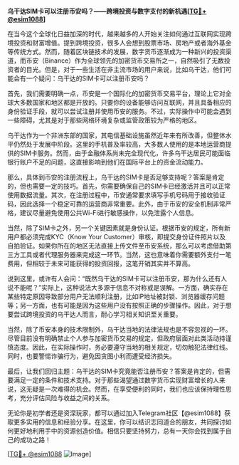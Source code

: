 **乌干达SIM卡可以注册币安吗？——跨境投资与数字支付的新机遇[[TG💪+ @esim1088](https://t.me/s/esim1088)]**

在当今这个全球化日益加深的时代，越来越多的人开始关注如何通过互联网实现跨境投资和财富增值。提到跨境投资，很多人会想到股票市场、房地产或者海外基金等传统方式。然而，随着区块链技术的发展，数字货币逐渐成为一种新兴的投资渠道，而币安（Binance）作为全球领先的加密货币交易所之一，自然吸引了无数投资者的目光。但是，对于一些生活在非主流市场的用户来说，比如乌干达，他们可能会有一个疑问：乌干达的SIM卡可以注册币安吗？

首先，我们需要明确一点，币安是一个国际化的加密货币交易平台，理论上它对全球大多数国家和地区都是开放的。只要你的设备能够访问互联网，并且具备相应的身份验证手段，就可以尝试注册并使用币安的服务。不过，实际操作中可能会遇到一些障碍，尤其是对于那些网络环境复杂或监管政策较为严格的地区。

乌干达作为一个非洲东部的国家，其电信基础设施虽然近年来有所改善，但整体水平仍然处于发展中阶段。这里的手机普及率较高，大多数人使用的是本地运营商提供的SIM卡服务。然而，由于金融体系尚未完全现代化，许多乌干达居民可能面临银行账户不足的问题，这直接影响到他们在国际平台上的资金流动能力。

那么，具体到币安的注册流程上，乌干达的SIM卡是否足够支持呢？答案是肯定的，但也需要一定的技巧。首先，你需要确保自己的SIM卡已经激活并且可以正常使用数据流量。其次，在注册过程中，币安通常要求填写手机号码用于接收验证码，因此选择一个稳定可靠的运营商非常重要。此外，由于币安的安全机制非常严格，建议尽量避免使用公共Wi-Fi进行敏感操作，以免泄露个人信息。

当然，除了SIM卡之外，另一个关键因素就是身份认证。根据币安的规定，所有新用户都必须完成KYC（Know Your Customer）审核，即提交身份证件照片以及自拍验证。如果你所在的地区无法直接上传文件至币安系统，那么可以考虑借助第三方工具或者代理服务器来完成这一环节。当然，这也意味着你需要额外支付一笔费用，但相较于未来可能获得的投资回报，这笔开销其实并不算高。

说到这里，或许有人会问：“既然乌干达的SIM卡可以注册币安，那为什么还有人说不能呢？”实际上，这种说法大多源于信息不对称或是误解。一方面，确实存在某些特定原因导致部分用户无法顺利注册，比如IP地址被封锁、浏览器缓存问题等；另一方面，也有可能是因为这些用户没有按照正确的步骤操作。因此，对于想要尝试跨境投资的乌干达人而言，耐心学习相关知识至关重要。

当然，除了币安本身的技术限制外，乌干达当地的法律法规也是不容忽视的一环。尽管目前没有明确禁止个人参与加密货币交易的规定，但政府层面对此类活动持谨慎态度。因此，在实际操作时，务必要遵守当地的相关规定，切勿触犯法律红线。同时，也要警惕诈骗行为，避免因贪图小利而遭受经济损失。

最后，让我们回归主题：乌干达的SIM卡究竟能否注册币安？答案是肯定的，但需要满足一定的条件和技术支持。对于那些渴望通过数字货币实现财富增长的人来说，这无疑是一次难得的机会。然而，在享受便利的同时，我们也应该保持理性思考，充分评估风险与收益之间的关系。

无论你是初学者还是资深玩家，都可以通过加入Telegram社区【@esim1088】获取更多实用的信息和经验分享。在这里，你可以结识志同道合的朋友，共同探讨如何更好地利用手中的资源创造价值。相信只要坚持努力，总有一天你会找到属于自己的成功之路！

[[TG💪+ @esim1088](https://t.me/s/esim1088) ![Image](https://i.postimg.cc/4NQfJmqS/Snipaste-2025-05-13-00-14-12.png)]
